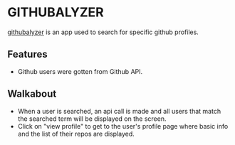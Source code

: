 # GITHUBALYZER

[githubalyzer](https://githubalyzer.netlify.app/) is an app used to search for specific github profiles.

## Features

* Github users were gotten from Github API.

## Walkabout
* When a user is searched, an api call is made and all users that match the searched term will be displayed on the screen.
* Click on "view profile" to get to the user's profile page where basic info and the list of their repos are displayed.
